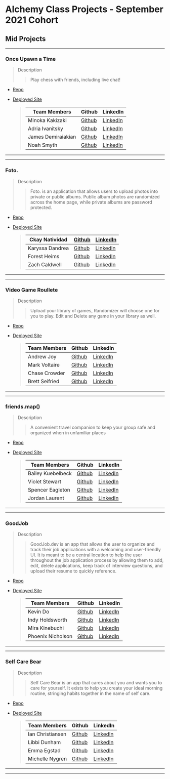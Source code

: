# Alchemy Class Projects - September 2021 Cohort

## Mid Projects

---

### Once Upawn a Time

> Description
>
> > Play chess with friends, including live chat!

- [Repo](https://github.com/Alchemy-Chess-Group/react-chess-project-week)

- [Deployed Site](https://onceupawnatime.netlify.app/)
  > | Team Members       | Github                                          | LinkedIn                                                    |
  > | ------------------ | ----------------------------------------------- | ----------------------------------------------------------- |
  > | Minoka Kakizaki    | [Github](https://github.com/kakizaki55)         | [LinkedIn](https://www.linkedin.com/in/minoka-kakizaki/)    |
  > | Adria Ivanitsky    | [Github](https://github.com/adriaivanitsky)     | [LinkedIn](https://www.linkedin.com/in/adriaivanitsky)      |
  > | James Demiraiakian | [Github](https://github.com/james-demiraiakian) | [LinkedIn](https://www.linkedin.com/in/james-demiraiakian/) |
  > | Noah Smyth         | [Github](https://github.com/NoahDeltoroSmyth)   | [LinkedIn](https://www.linkedin.com/in/noahdeltorosmyth/)   |

---

---

### Foto.

> Description
>
> > Foto. is an application that allows users to upload photos into private or public albums. Public album photos are randomized across the home page, while private albums are password protected.

- [Repo](https://github.com/photo-app-placeholder/Foto)

- [Deployed Site](https://foto-app.netlify.app/)
  > | Ckay Natividad  | [Github](https://github.com/ckaynatividad)   | [LinkedIn](https://www.linkedin.com/in/ckaynatividad)    |
  > | --------------- | -------------------------------------------- | -------------------------------------------------------- |
  > | Karyssa Dandrea | [Github](https://github.com/karyssa-dandrea) | [LinkedIn](https://www.linkedin.com/in/karyssa-dandrea/) |
  > | Forest Heims    | [Github](https://github.com/forestheims)     | [LinkedIn](https://www.linkedin.com/in/forestheims/)     |
  > | Zach Caldwell   | [Github](https://github.com/zcaldwell)       | [LinkedIn](https://www.linkedin.com/in/zach-caldwell)    |

---

---

### Video Game Roullete

> Description
>
> > Upload your library of games, Randomizer will choose one for you to play. Edit and Delete any game in your library as well.

- [Repo](https://github.com/video-game-roulette/vgr)

- [Deployed Site](https://vgr.netlify.app/)
  > | Team Members   | Github                                     | LinkedIn                                                         |
  > | -------------- | ------------------------------------------ | ---------------------------------------------------------------- |
  > | Andrew Joy     | [Github](https://github.com/ajoy267)       | [LinkedIn](https://www.linkedin.com/in/andrewjoy12/)             |
  > | Mark Voltaire  | [Github](https://github.com/markjvoltaire) | [LinkedIn](https://www.linkedin.com/in/mark-voltaire-4907091bb/) |
  > | Chase Crowder  | [Github](https://github.com/Gcrowder93)    | [LinkedIn](https://www.linkedin.com/in/gregory-crowder/)         |
  > | Brett Seifried | [Github](https://github.com/BrettSeifried) | [LinkedIn](https://www.linkedin.com/in/brett-seifried/)          |

---

---

### friends.map()

> Description
>
> > A convenient travel companion to keep your group safe and organized when in unfamiliar places

- [Repo](https://github.com/friends-dot-map/friends-dot-map)

- [Deployed Site](https://friends-dot-map.netlify.app/login)
  > | Team Members      | Github                                           | LinkedIn                                                       |
  > | ----------------- | ------------------------------------------------ | -------------------------------------------------------------- |
  > | Bailey Kuebelbeck | [Github](https://github.com/baileykue)           | [LinkedIn](https://www.linkedin.com/in/bailey-kuebelbeck/)     |
  > | Violet Stewart    | [Github](https://github.com/VioletKatrinStewart) | [LinkedIn](https://www.linkedin.com/in/violet-katrin-stewart/) |
  > | Spencer Eagleton  | [Github](https://github.com/spencer-eagleton)    | [LinkedIn](https://www.linkedin.com/in/spencer-eagleton/)      |
  > | Jordan Laurent    | [Github](https://github.com/jlaurentpdx)         | [LinkedIn](https://www.linkedin.com/in/jordan-laurent-pdx/)    |

---

---

### GoodJob

> Description
>
> > GoodJob.dev is an app that allows the user to organize and track their job applications with a welcoming and user-friendly UI. It is meant to be a central location to help the user throughout the job application process by allowing them to add, edit, delete applications, keep track of interview questions, and upload their resume to quickly reference.

- [Repo](https://github.com/alchemy-job-app/job-app)

- [Deployed Site](https://goodjob.dev/)
  > | Team Members      | Github                                            | LinkedIn                                                      |
  > | ----------------- | ------------------------------------------------- | ------------------------------------------------------------- |
  > | Kevin Do          | [Github](https://github.com/kevindo1)             | [LinkedIn](https://www.linkedin.com/in/kdo/)                  |
  > | Indy Holdsworth   | [Github](https://github.com/H-Indiana-Holdsworth) | [LinkedIn](https://www.linkedin.com/in/h-indiana-holdsworth/) |
  > | Mira Kinebuchi    | [Github](https://github.com/mira-kine)            | [LinkedIn](https://www.linkedin.com/in/mira-kinebuchi/)       |
  > | Phoenix Nicholson | [Github](https://github.com/phoenix-nicholson)    | [LinkedIn](https://www.linkedin.com/in/phoenix-nicholson/)    |

---

---

### Self Care Bear

> Description
>
> > Self Care Bear is an app that cares about you and wants you to care for yourself. It exists to help you create your ideal morning routine, stringing habits together in the name of self care.

- [Repo](https://github.com/self-care-bear/self-care-bear)

- [Deployed Site](https://self-care-bears.netlify.app/)
  > | Team Members     | Github                                        | LinkedIn                                                 |
  > | ---------------- | --------------------------------------------- | -------------------------------------------------------- |
  > | Ian Christiansen | [Github](https://github.com/ian-christiansen) | [LinkedIn](https://www.linkedin.com/in/ianchristiansen/) |
  > | Libbi Dunham     | [Github](https://github.com/Libbi-Dunham)     | [LinkedIn](https://www.linkedin.com/in/libbi-dunham/)    |
  > | Emma Egstad      | [Github](https://github.com/emmaegstad)       | [LinkedIn](https://www.linkedin.com/in/emmaegstad)       |
  > | Michelle Nygren  | [Github](https://github.com/michellerenehey)  | [LinkedIn](https://www.linkedin.com/in/michellenygren/)  |

---

---
